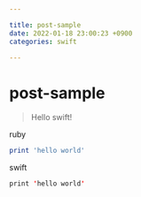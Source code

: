 ```yaml
---

title: post-sample
date: 2022-01-18 23:00:23 +0900
categories: swift

---
```

# post-sample
> Hello swift!

ruby
```ruby
print 'hello world'
```

swift
```swift
print 'hello world'
```
